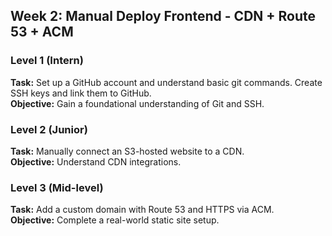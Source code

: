 ## Week 2: Manual Deploy Frontend - CDN + Route 53 + ACM 

### Level 1 (Intern)
**Task:** Set up a GitHub account and understand basic git commands. Create SSH keys and link them to GitHub.  
**Objective:** Gain a foundational understanding of Git and SSH.

### Level 2 (Junior)
**Task:** Manually connect an S3-hosted website to a CDN.  
**Objective:** Understand CDN integrations.

### Level 3 (Mid-level)
**Task:** Add a custom domain with Route 53 and HTTPS via ACM.  
**Objective:** Complete a real-world static site setup.